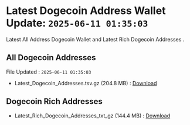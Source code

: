 # Latest Dogecoin Address Wallet Update: `2025-06-11 01:35:03`

Latest All Address Dogecoin Wallet and Latest Rich Dogecoin Addresses .

## All Dogecoin Addresses

File Updated : `2025-06-11 01:35:03`

- Latest_Dogecoin_Addresses.tsv.gz (204.8 MB) : [Download](https://github.com/Pymmdrza/Rich-Address-Wallet/releases/tag/Dogecoin)

## Dogecoin Rich Addresses

- Latest_Rich_Dogecoin_Addresses_txt_gz (144.4 MB) : [Download](https://github.com/Pymmdrza/Rich-Address-Wallet/releases/tag/Dogecoin)
